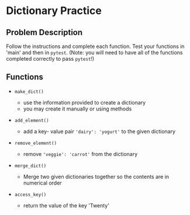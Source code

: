 # Dictionary Practice

## Problem Description
Follow the instructions and complete each function. Test your functions in 'main' and then in `pytest`. (Note: you will
 need to have all of the functions completed correctly to pass `pytest`!)

## Functions
* `make_dict()`
    * use the information provided to create a dictionary
    * you may create it manually or using methods

* `add_element()`
    *  add a key- value pair `'dairy': 'yogurt'` to the given dictionary

* `remove_element()`
    * remove `'veggie': 'carrot'` from the dictionary

* `merge_dict()`
    * Merge two given dictionaries together so the contents are in numerical order

* `access_key()`
    * return the value of the key 'Twenty'


